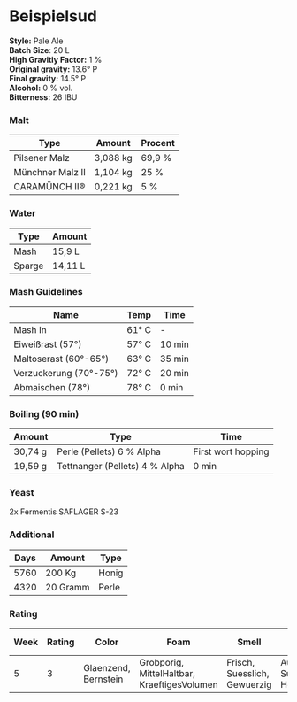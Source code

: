 # Beispielsud

**Style:** Pale Ale  
**Batch Size**: 20 L  
**High Gravitiy Factor:** 1 %  
**Original gravity:** 13.6° P  
**Final gravity:** 14.5° P  
**Alcohol:** 0 % vol.  
**Bitterness:** 26 IBU  

### Malt

| Type       | Amount | Procent |
| ---------- | ------ | ------- |
| Pilsener Malz  | 3,088 kg | 69,9 % |
| Münchner Malz II | 1,104 kg | 25 % |
| CARAMÜNCH II®  | 0,221 kg | 5 % |


### Water

| Type   | Amount |
| ------ | ------ |
| Mash | 15,9 L |
| Sparge | 14,11 L |

### Mash Guidelines 

| Name          | Temp  | Time   |
| ------------- | ----- | ------ |
| Mash In | 61° C | - |
| Eiweißrast (57°) | 57° C | 10 min |
| Maltoserast (60°-65°) | 63° C | 35 min |
| Verzuckerung (70°-75°) | 72° C | 20 min |
| Abmaischen (78°) | 78° C | 0 min |


### Boiling (90 min)

| Amount | Type               | Time               |
| ------ | ------------------ | ------------------ |
| 30,74 g | Perle  (Pellets) 6 % Alpha |  First wort hopping |
| 19,59 g | Tettnanger  (Pellets) 4 % Alpha | 0 min |


### Yeast

2x Fermentis SAFLAGER S-23

### Additional

| Days | Amount | Type |
| ---- | ------ | ---- |
| 5760 | 200 Kg | Honig |
| 4320 | 20 Gramm | Perle |
  



### Rating

| Week | Rating | Color | Foam | Smell | Taste | Freshness | Mouth-Feel | Hop-Aroma | Overall impression |
| ---- | ------ | ----- | ---- | ----- | ----- | --------- | ---------- | --------- | ------------------ |
| 5 | 3 | Glaenzend, Bernstein | Grobporig, MittelHaltbar, KraeftigesVolumen | Frisch, Suesslich, Gewuerzig | Ausgewogen, Suesslich, Hefig | Rezent | Schlank | WenigHerb | Kreativ |

